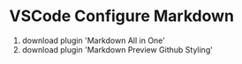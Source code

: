 # VSCode Configure Markdown
1. download plugin 'Markdown All in One'
2. download plugin 'Markdown Preview Github Styling'